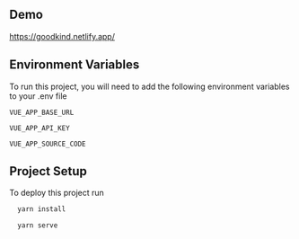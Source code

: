 
## Demo

https://goodkind.netlify.app/


## Environment Variables

To run this project, you will need to add the following environment variables to your .env file

`VUE_APP_BASE_URL`

`VUE_APP_API_KEY`

`VUE_APP_SOURCE_CODE`


## Project Setup

To deploy this project run

```bash
  yarn install
```

```bash
  yarn serve
```

